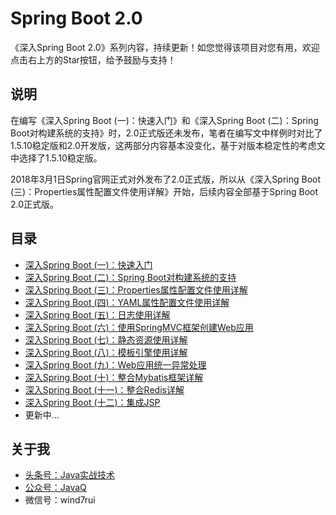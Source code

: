 # Spring Boot 2.0
《深入Spring Boot 2.0》系列内容，持续更新！如您觉得该项目对您有用，欢迎点击右上方的Star按钮，给予鼓励与支持！

## 说明
在编写《深入Spring Boot (一)：快速入门》和《深入Spring Boot (二)：Spring Boot对构建系统的支持》时，2.0正式版还未发布，笔者在编写文中样例时对比了1.5.10稳定版和2.0开发版，这两部分内容基本没变化，基于对版本稳定性的考虑文中选择了1.5.10稳定版。

2018年3月1日Spring官网正式对外发布了2.0正式版，所以从《深入Spring Boot (三)：Properties属性配置文件使用详解》开始，后续内容全部基于Spring Boot 2.0正式版。

## 目录

* [深入Spring Boot (一)：快速入门](https://mp.weixin.qq.com/s/WBobttZMTXwg3PsDBQLSZw)
* [深入Spring Boot (二)：Spring Boot对构建系统的支持](https://mp.weixin.qq.com/s/LjzYb5NBDbSWaOoI9KnoDg)
* [深入Spring Boot (三)：Properties属性配置文件使用详解](https://mp.weixin.qq.com/s/w3zJmMEInxgqLHzKYOMSGg)
* [深入Spring Boot (四)：YAML属性配置文件使用详解](https://mp.weixin.qq.com/s/zzNo5tTR9OIhcYi8-x-kog)
* [深入Spring Boot (五)：日志使用详解](https://mp.weixin.qq.com/s/9-C8zeIwF4TQrAIAsYgGBQ)
* [深入Spring Boot (六)：使用SpringMVC框架创建Web应用](https://mp.weixin.qq.com/s/BPyEFP1RFobHc5MzniB6Pg)
* [深入Spring Boot (七)：静态资源使用详解](https://mp.weixin.qq.com/s/GcbXt0eheOzSt3zgFG5YwA)
* [深入Spring Boot (八)：模板引擎使用详解](https://mp.weixin.qq.com/s/3rbh-7l7GsRzVIFRpCxosQ)
* [深入Spring Boot (九)：Web应用统一异常处理](http://mp.weixin.qq.com/s/FCc_obQeExwLtlUjkcGAMw)
* [深入Spring Boot (十)：整合Mybatis框架详解](https://mp.weixin.qq.com/s/l_AaIuF-JR1-d1dTDRIoTw)
* [深入Spring Boot (十一)：整合Redis详解](https://mp.weixin.qq.com/s/cVOyPmkVQghkTNzB4ug6fg)
* [深入Spring Boot (十二)：集成JSP](https://mp.weixin.qq.com/s/I6BxD34B_goFH2pOEjAsfA)
* 更新中...

## 关于我
* [头条号：Java实战技术](https://www.toutiao.com/c/user/62859607968/#mid=1575311975640078)
* [公众号：JavaQ](https://mp.weixin.qq.com/s/QE2PY9B4iFFV9gCabkJzcw?_blank)
* 微信号：wind7rui
